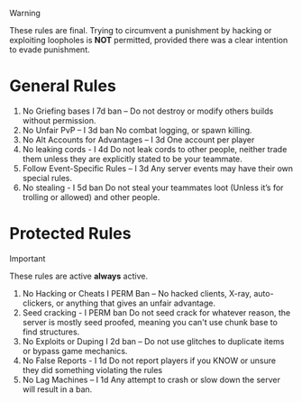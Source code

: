 > [!WARNING]
> These rules are final.
> Trying to circumvent a punishment by hacking or exploiting loopholes is **NOT** permitted, provided there was a clear intention to evade punishment.
# General Rules
1. No Griefing bases I 7d ban – Do not destroy or modify others builds without permission.
2. No Unfair PvP – I 3d ban No combat logging, or spawn killing.
3. No Alt Accounts for Advantages – I 3d One account per player
4. No leaking cords - I 4d Do not leak cords to other people, neither trade them unless they are explicitly stated to be your teammate.
5. Follow Event-Specific Rules – I 3d Any server events may have their own special rules.
6. No stealing - I 5d ban Do not steal your teammates loot (Unless it’s for trolling or allowed) and other people.


# Protected Rules
> [!IMPORTANT]
> These rules are active **always** active.
1. No Hacking or Cheats I PERM Ban – No hacked clients, X-ray, auto-clickers, or anything that gives an unfair advantage.
2. Seed cracking - I PERM ban Do not seed crack for whatever reason, the server is mostly seed proofed, meaning you can't use chunk base to find structures.
3. No Exploits or Duping I 2d ban – Do not use glitches to duplicate items or bypass game mechanics.
4. No False Reports - I 1d Do not report players if you KNOW or unsure they did something violating the rules
5. No Lag Machines – I 1d Any attempt to crash or slow down the server will result in a ban.
